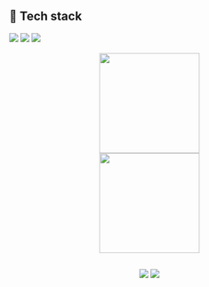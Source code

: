 


## :pushpin: Tech stack
<div>
   <img src="https://img.shields.io/badge/HTML5-E34F26?style=for-the-badge&logo=html5&logoColor=white">
   <img src="https://img.shields.io/badge/CSS3-1572B6?style=for-the-badge&logo=css3&logoColor=white">
    <img src="https://img.shields.io/badge/JavaScript-323330?style=for-the-badge&logo=javascript&logoColor=F7DF1E">
   <br>
   </div>
   <br>
 <div align="center">
  <a href="https://github.com/moreiraxs">
  <img height="180em" src="https://github-readme-stats.vercel.app/api?username=moreiraxs&show_icons=true&theme=dark&include_all_commits=true&count_private=true"/><br>
   <img height="180em" src="https://github-readme-stats.vercel.app/api/top-langs/?username=moreiraxs&layout=compact&langs_count=16&theme=dark"/>    
   
   
  ##

<div>
   <a href = "mailto:lucas.nunes61@gmail.com"><img src="https://img.shields.io/badge/-Gmail-%23333?style=for-the-badge&logo=gmail&logoColor=white" target="_blank"></a>
   <a href="www.linkedin.com/in/lucasmnunes9" target="_blank"><img src="https://img.shields.io/badge/-LinkedIn-%230077B5?style=for-the-badge&logo=linkedin&logoColor=white" target="_blank"></a>
</div

